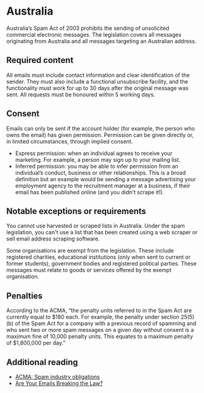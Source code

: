 # Australia
Australia’s Spam Act of 2003 prohibits the sending of unsolicited commercial electronic messages. The legislation covers all messages originating from Australia and all messages targeting an Australian address.

## Required content
All emails must include contact information and clear identification of the sender. They must also include a functional unsubscribe facility, and the functionality must work for up to 30 days after the original message was sent. All requests must be honoured within 5 working days.

## Consent
Emails can only be sent if the account holder (for example, the person who owns the email) has given permission. Permission can be given directly or, in limited circumstances, through implied consent.

- Express permission: when an individual agrees to receive your marketing. For example, a person may sign up to your mailing list.
- Inferred permission: you may be able to infer permission from an individual’s conduct, business or other relationships. This is a broad definition but an example would be sending a message advertising your employment agency to the recruitment manager at a business, if their email has been published online (and you didn't scrape it!). 

## Notable exceptions or requirements
You cannot use harvested or scraped lists in Australia. Under the spam legislation, you can't use a list that has been created using a web scraper or sell email address scraping software.

Some organisations are exempt from the legislation. These include registered charities, educational institutions (only when sent to current or former students), government bodies and registered political parties. These messages must relate to goods or services offered by the exempt organisation.

## Penalties
According to the ACMA, “the penalty units referred to in the Spam Act are currently equal to $180 each. For example, the penalty under section 25(5)(b) of the Spam Act for a company with a previous record of spamming and who sent two or more spam messages on a given day without consent is a maximum fine of 10,000 penalty units. This equates to a maximum penalty of $1,800,000 per day.”

## Additional reading
- [ACMA: Spam industry obligations](https://www.acma.gov.au/theACMA/spam-industry-obligations)
- [Are Your Emails Breaking the Law?](https://www.heartcomms.com.au/emails-breaking-the-law/)
